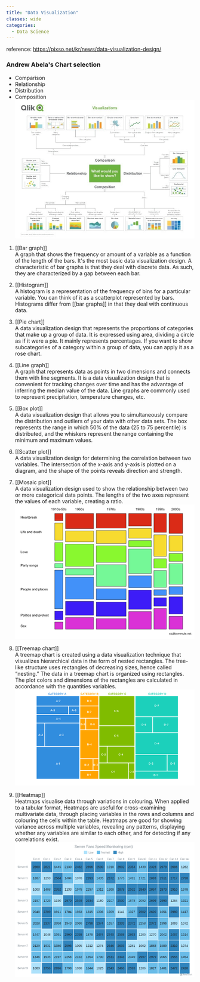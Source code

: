 ```yaml
---
title: "Data Visualization"
classes: wide 
categories:
  - Data Science 
---
```


reference: https://pixso.net/kr/news/data-visualization-design/

### Andrew Abela's Chart selection
- Comparison
- Relationship
- Distribution
- Composition 
![](assets/images/2024-01-11-DataVisualization/d1490dd59587344d50bf6ad8d83faa52.png)

1. [[Bar graph]] <br>
	A graph that shows the frequency or amount of a variable as a function of the length of the bars. It's the most basic data visualization design. A characteristic of bar graphs is that they deal with discrete data. As such, they are characterized by a gap between each bar.

2. [[Histogram]] <br>
	A histogram is a representation of the frequency of bins for a particular variable. You can think of it as a scatterplot represented by bars. Histograms differ from [[bar graphs]] in that they deal with continuous data.

3. [[Pie chart]] <br>
	A data visualization design that represents the proportions of categories that make up a group of data. It is expressed using area, dividing a circle as if it were a pie. It mainly represents percentages. If you want to show subcategories of a category within a group of data, you can apply it as a rose chart.

4. [[Line graph]] <br>
	A graph that represents data as points in two dimensions and connects them with line segments. It is a data visualization design that is convenient for tracking changes over time and has the advantage of inferring the median value of the data. Line graphs are commonly used to represent precipitation, temperature changes, etc.

5. [[Box plot]] <br>
	A data visualization design that allows you to simultaneously compare the distribution and outliers of your data with other data sets. The box represents the range in which 50% of the data (25 to 75 percentile) is distributed, and the whiskers represent the range containing the minimum and maximum values. 

6. [[Scatter plot]] <br>
	A data visualization design for determining the correlation between two variables. The intersection of the x-axis and y-axis is plotted on a diagram, and the shape of the points reveals direction and strength. 

7. [[Mosaic plot]] <br>
	A data visualization design used to show the relationship between two or more categorical data points. The lengths of the two axes represent the values of each variable, creating a ratio.
	![](assets/images/2024-01-11-DataVisualization/71d5ca341ee0ce9918c6e133f7eba9d8.png)

8. [[Treemap chart]] <br>
	A treemap chart is created using a data visualization technique that visualizes hierarchical data in the form of nested rectangles. The tree-like structure uses rectangles of decreasing sizes, hence called “nesting.” The data in a treemap chart is organized using rectangles. The plot colors and dimensions of the rectangles are calculated in accordance with the quantities variables.
	![](assets/images/2024-01-11-DataVisualization/373b2ec0eb39a9a9bd9b13b4ce80cdb0.png)

9. [[Heatmap]] <br>
	Heatmaps visualise data through variations in colouring. When applied to a tabular format, Heatmaps are useful for cross-examining multivariate data, through placing variables in the rows and columns and colouring the cells within the table. Heatmaps are good for showing variance across multiple variables, revealing any patterns, displaying whether any variables are similar to each other, and for detecting if any correlations exist.
	![](assets/images/2024-01-11-DataVisualization/d8b1960db1c5ed7b370ce527286bd6a1.png)
